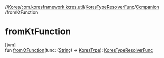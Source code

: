 //[Kores](../../../../index.md)/[com.koresframework.kores.util](../../index.md)/[KoresTypeResolverFunc](../index.md)/[Companion](index.md)/[fromKtFunction](from-kt-function.md)

# fromKtFunction

[jvm]\
fun [fromKtFunction](from-kt-function.md)(func: ([String](https://kotlinlang.org/api/latest/jvm/stdlib/kotlin/-string/index.html)) -> [KoresType](../../../com.koresframework.kores.type/-kores-type/index.md)): [KoresTypeResolverFunc](../index.md)

